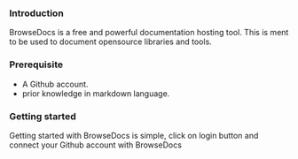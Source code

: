 ### Introduction

BrowseDocs is a free and powerful  documentation hosting tool. This is ment to be used to document opensource libraries and tools.

### Prerequisite
* A Github account.
* prior knowledge in markdown language.

### Getting started

Getting started with BrowseDocs is simple, click on login button and connect your Github account with BrowseDocs